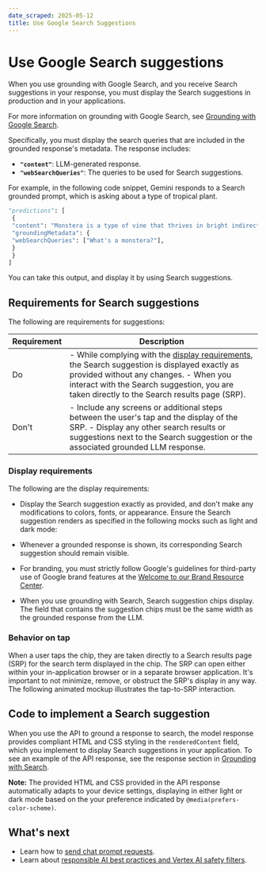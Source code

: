 ```yaml
---
date_scraped: 2025-05-12
title: Use Google Search Suggestions
---
```


# Use Google Search suggestions 

When you use grounding with Google Search, and you receive
Search suggestions in your response, you must display the
Search suggestions in production and in your applications.

For more information on grounding with Google Search, see
[Grounding with Google Search](https://cloud.google.com/vertex-ai/generative-ai/docs/grounding/grounding-with-google-search).

Specifically, you must display the search queries that are included in the
grounded response's metadata. The response includes:

- **`"content"`**: LLM-generated response.
- **`"webSearchQueries"`**: The queries to be used for
 Search suggestions.

For example, in the following code snippet, Gemini responds to a
Search grounded prompt, which is asking about a type of
tropical plant.

```python
"predictions": [
 {
 "content": "Monstera is a type of vine that thrives in bright indirect light…",
 "groundingMetadata": {
 "webSearchQueries": ["What's a monstera?"],
 }
 }
]

```

You can take this output, and display it by using Search
suggestions.

## Requirements for Search suggestions

The following are requirements for suggestions:

| **Requirement** | **Description** |
| --- | --- |
| Do | - While complying with the [display requirements](#display-requirements), the Search suggestion is displayed exactly as provided without any changes. - When you interact with the Search suggestion, you are taken directly to the Search results page (SRP). |
| Don't | - Include any screens or additional steps between the user's tap and the display of the SRP. - Display any other search results or suggestions next to the Search suggestion or the associated grounded LLM response. |

### Display requirements

The following are the display requirements:

- Display the Search suggestion exactly as provided, and
 don't make any modifications to colors, fonts, or appearance. Ensure the
 Search suggestion renders as specified in the following
 mocks such as light and dark mode:

- Whenever a grounded response is shown, its corresponding
 Search suggestion should remain visible.
- For branding, you must strictly follow Google's guidelines for third-party use
 of Google brand features at the [Welcome to our Brand Resource
 Center](https://about.google/brand-resource-center/).
- When you use grounding with Search,
 Search suggestion chips display. The field that contains
 the suggestion chips must be the same width as the grounded response from the
 LLM.

### Behavior on tap

When a user taps the chip, they are taken directly to a
Search results page (SRP) for the search term displayed in
the chip. The SRP can open either within your in-application browser or in a
separate browser application. It's important to not minimize, remove, or
obstruct the SRP's display in any way. The following animated mockup illustrates
the tap-to-SRP interaction.

## Code to implement a Search suggestion

When you use the API to ground a response to search, the model response provides
compliant HTML and CSS styling in the `renderedContent` field, which you
implement to display Search suggestions in your
application. To see an example of the API response, see the response section in
[Grounding with Search](https://cloud.google.com/vertex-ai/generative-ai/docs/grounding/grounding-with-google-search#considerations).

**Note:** The provided HTML and CSS provided in the API response automatically
adapts to your device settings, displaying in either light or dark mode
based on the your preference indicated by `@media(prefers-color-scheme)`.

## What's next

- Learn how to [send chat prompt requests](https://cloud.google.com/vertex-ai/generative-ai/docs/multimodal/send-chat-prompts-gemini).
- Learn about [responsible AI best practices and Vertex AI safety filters](https://cloud.google.com/vertex-ai/generative-ai/docs/learn/responsible-ai).